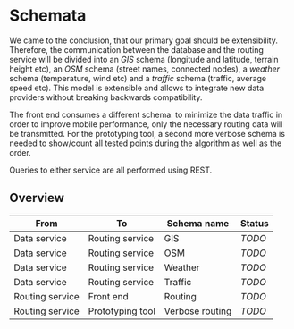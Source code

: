 # Schemata

We came to the conclusion, that our primary goal should be extensibility. Therefore, the communication between the database and the routing service will be divided into an *GIS* schema (longitude and latitude, terrain height etc), an *OSM* schema (street names, connected nodes), a *weather* schema (temperature, wind etc) and a *traffic* schema (traffic, average speed etc). This model is extensible and allows to integrate new data providers without breaking backwards compatibility.

The front end consumes a different schema: to minimize the data traffic in order to improve mobile performance, only the necessary routing data will be transmitted. For the prototyping tool, a second more verbose schema is needed to show/count all tested points during the algorithm as well as the order.

Queries to either service are all performed using REST.

## Overview

From | To | Schema name | Status
--- | --- | --- | ---
Data service | Routing service | GIS | *TODO*
Data service | Routing service | OSM | *TODO*
Data service | Routing service | Weather | *TODO*
Data service | Routing service | Traffic | *TODO*
Routing service | Front end | Routing | *TODO*
Routing service | Prototyping tool | Verbose routing | *TODO*

